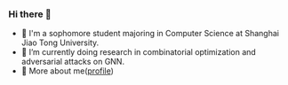 ### Hi there 👋

<!--
**Emiyalzn/emiyalzn** is a ✨ _special_ ✨ repository because its `README.md` (this file) appears on your GitHub profile.

Here are some ideas to get you started:

- 🔭 I’m currently working on ...
- 🌱 I’m currently learning ...
- 👯 I’m looking to collaborate on ...
- 🤔 I’m looking for help with ...
- 💬 Ask me about ...
- 📫 How to reach me: ...
- 😄 Pronouns: ...
- ⚡ Fun fact: ...
-->

- 👷 I'm a sophomore student majoring in Computer Science at Shanghai Jiao Tong University.
- 🌱 I’m currently doing research in combinatorial optimization and adversarial attacks on GNN.
- 💬 More about me([profile](https://github.com/Emiyalzn/emiyalzn/blob/main/LZN's%20CV.pdf))

